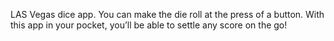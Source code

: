 

LAS Vegas dice app. You can make the die roll at the press of a button. With this app in your pocket, you’ll be able to settle any score on the go!

